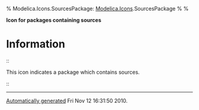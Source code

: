 % Modelica.Icons.SourcesPackage:
  [Modelica.Icons](Modelica_Icons.html#Modelica.Icons).SourcesPackage
% 
% 

**Icon for packages containing sources**

Information
===========

::

This icon indicates a package which contains sources.

::

* * * * *

[Automatically generated](http://www.3ds.com/) Fri Nov 12 16:31:50 2010.
